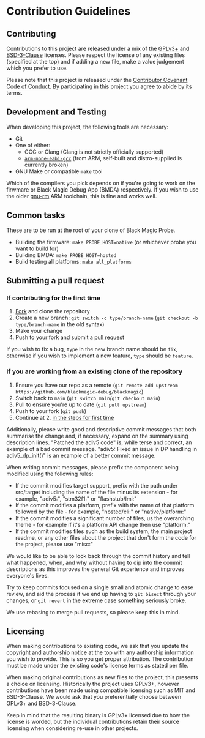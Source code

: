 # Contribution Guidelines

## Contributing

Contributions to this project are released under a mix of the [GPLv3+](COPYING) and [BSD-3-Clause](COPYING-BSD) licenses.
Please respect the license of any existing files (specified at the top) and if adding a new file, make a value judgement which you prefer to use.

Please note that this project is released under the [Contributor Covenant Code of Conduct](CODE_OF_CONDUCT.md).
By participating in this project you agree to abide by its terms.

## Development and Testing

When developing this project, the following tools are necessary:

* Git
* One of either:
  * GCC or Clang (Clang is not strictly officially supported)
  * [`arm-none-eabi-gcc`](https://developer.arm.com/tools-and-software/open-source-software/developer-tools/gnu-toolchain/downloads) (from ARM, self-built and distro-supplied is currently broken)
* GNU Make or compatible `make` tool

Which of the compilers you pick depends on if you're going to work on the firwmare or Black Magic Debug App (BMDA) respectively.
If you wish to use the older [gnu-rm](https://developer.arm.com/downloads/-/gnu-rm) ARM toolchain, this is fine and works well.

## Common tasks

These are to be run at the root of your clone of Black Magic Probe.

* Building the firmware: `make PROBE_HOST=native` (or whichever probe you want to build for)
* Building BMDA: `make PROBE_HOST=hosted`
* Build testing all platforms: `make all_platforms`

## Submitting a pull request

### If contributing for the first time

 1. [Fork](https://github.com/blackmagic-debug/blackmagic/fork) and clone the repository
 2. Create a new branch: `git switch -c type/branch-name` (`git checkout -b type/branch-name` in the old syntax)
 3. Make your change
 4. Push to your fork and submit a [pull request](https://github.com/blackmagic-debug/blackmagic/compare)

If you wish to fix a bug, `type` in the new branch name should be `fix`, otherwise if you wish to implement a new feature, `type` should be `feature`.

### If you are working from an existing clone of the repository

1. Ensure you have our repo as a remote (`git remote add upstream https://github.com/blackmagic-debug/blackmagic`)
2. Switch back to `main` (`git switch main`/`git checkout main`)
3. Pull to ensure you're up to date (`git pull upstream`)
4. Push to your fork (`git push`)
5. Continue at 2. [in the steps for first time](#if-contributing-for-the-first-time)

Additionally, please write good and descriptive commit messages that both summarise the change and,
if necessary, expand on the summary using description lines.
"Patched the adiv5 code" is, while terse and correct, an example of a bad commit message.
"adiv5: Fixed an issue in DP handling in adiv5_dp_init()" is an example of a better commit message.

When writing commit messages, please prefix the component being modified using the following rules:

* If the commit modifies target support, prefix with the path under src/target including the name of the file minus its extension - for example, "adiv5:", "stm32f1:" or "flashstub/lmi:"
* If the commit modifies a platform, prefix with the name of that platform followed by the file - for example, "hosted/cli:" or "native/platform:"
* If the commit modifies a significant number of files, us the overarching theme - for example if it's a platform API change then use "platform:"
* If the commit modifies files such as the build system, the main project readme, or any other files about the project that don't form the code for the project, please use "misc:"

We would like to be able to look back through the commit history and tell what happened, when, and why without having
to dip into the commit descriptions as this improves the general Git experience and improves everyone's lives.

Try to keep commits focused on a single small and atomic change to ease review, and aid the process if we end up having to `git bisect` through your changes, or `git revert` in the extreme case something seriously broke.

We use rebasing to merge pull requests, so please keep this in mind.

## Licensing

When making contributions to existing code, we ask that you update the copyright and authorship notice at
the top with any authorship information you wish to provide. This is so you get proper attribution.
The contribution must be made under the existing code's license terms as stated per file.

When making original contributions as new files to the project, this presents a choice on licensing.
Historically the project uses GPLv3+, however contributions have been made using compatible licensing such
as MIT and BSD-3-Clause. We would ask that you preferentially choose between GPLv3+ and BSD-3-Clause.

Keep in mind that the resulting binary is GPLv3+ licensed due to how the license is worded, but the individual
contributions retain their source licensing when considering re-use in other projects.
